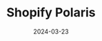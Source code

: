 ---
title: 'Shopify Polaris'
link: https://polaris.shopify.com/
description: Shopify's design system, A starter kit for reimagining commerce.
tags: [design system]
content-type: reference
date: 2024-03-23
---